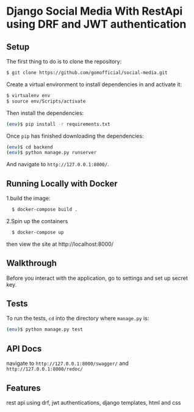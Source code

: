 # Django Social Media With RestApi using DRF and JWT authentication

## Setup

The first thing to do is to clone the repository:

```sh
$ git clone https://github.com/gomofficial/social-media.git
```

Create a virtual environment to install dependencies in and activate it:

```sh
$ virtualenv env
$ source env/Scripts/activate
```

Then install the dependencies:

```sh
(env)$ pip install -r requirements.txt
```


Once `pip` has finished downloading the dependencies:
```sh
(env)$ cd backend 
(env)$ python manage.py runserver

```
And navigate to `http://127.0.0.1:8000/`.


## Running Locally with Docker

1.build the image:

```sh
  $ docker-compose build .
```
2.Spin up the containers
```sh
  $ docker-compose up
```
then view the site at  http://localhost:8000/

## Walkthrough

Before you interact with the application, go to settings and set up
secret key.


## Tests

To run the tests, `cd` into the directory where `manage.py` is:
```sh
(env)$ python manage.py test

```
## API Docs 
  navigate to `http://127.0.0.1:8000/swagger/` and `http://127.0.0.1:8000/redoc/`
  
## Features
 rest api using drf,
 jwt authentications,
 django templates,
 html and css

